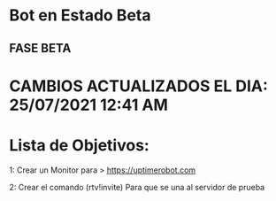 
# Bot en Estado Beta
## FASE BETA

# CAMBIOS ACTUALIZADOS EL DIA:  25/07/2021 12:41 AM
# Lista de Objetivos:
1: Crear un Monitor para > https://uptimerobot.com

2: Crear el comando (rtv!invite) Para que se una al servidor de prueba 